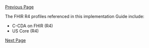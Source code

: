 [Previous Page](Dependencies.html)

The FHIR R4 profiles referenced in this implementation Guide include:

* C-CDA on FHIR (R4)
* US Core (R4)


[Next Page](C-CDA_on_FHIR_(FHIR_R4).html)
